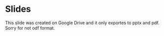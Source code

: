# Slides

This slide was created on Google Drive and it only exportes to pptx and pdf. Sorry for not odf format.
